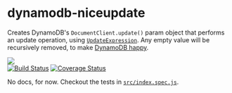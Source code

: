 # dynamodb-niceupdate
Creates DynamoDB's `DocumentClient.update()` param object that performs an update operation, using [`UpdateExpression`](https://docs.aws.amazon.com/amazondynamodb/latest/developerguide/Expressions.Modifying.html).
Any empty value will be recursively removed, to make [DynamoDB happy](https://docs.aws.amazon.com/amazondynamodb/latest/APIReference/API_PutItem.html).

![](https://nodei.co/npm/dynamodb-niceupdate.png?mini=true)   
[![Build Status](https://travis-ci.org/lusentis/dynamodb-niceupdate.svg?branch=master)](https://travis-ci.org/lusentis/dynamodb-niceupdate) 
[![Coverage Status](https://coveralls.io/repos/github/lusentis/dynamodb-niceupdate/badge.svg?branch=master)](https://coveralls.io/github/lusentis/dynamodb-niceupdate?branch=master&maxAge=3600)

No docs, for now. Checkout the tests in [`src/index.spec.js`](src/index.spec.js).
